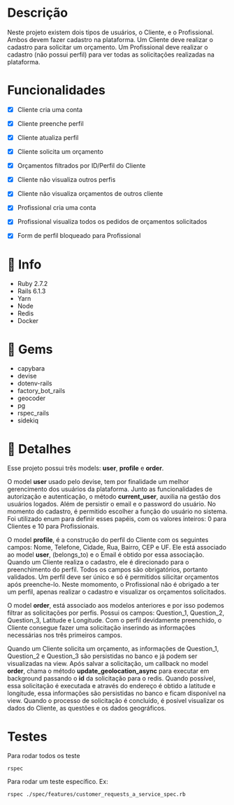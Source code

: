 # Descrição

Neste projeto existem dois tipos de usuários, o Cliente, e o Profissional. Ambos devem fazer cadastro na plataforma. Um Cliente deve realizar o cadastro para solicitar um orçamento. Um Profissional deve realizar o cadastro (não possui perfil) para ver todas as solicitações realizadas na plataforma.

# Funcionalidades

- [X] Cliente cria uma conta
- [X] Cliente preenche perfil
- [X] Cliente atualiza perfil
- [X] Cliente solicita um orçamento
- [X] Orçamentos filtrados por ID/Perfil do Cliente
- [X] Cliente não visualiza outros perfis
- [X] Cliente não visualiza orçamentos de outros cliente
- [X] Profissional cria uma conta
- [X] Profissional visualiza todos os pedidos de orçamentos solicitados
- [X] Form de perfil bloqueado para Profissional


# :pushpin: Info
* Ruby 2.7.2
* Rails 6.1.3
* Yarn
* Node
* Redis
* Docker

# :gem: Gems 
* capybara
* devise
* dotenv-rails
* factory_bot_rails
* geocoder
* pg
* rspec_rails
* sidekiq

# :rocket: Detalhes

Esse projeto possui três models: **user**, **profile** e **order**.

O model **user** usado pelo devise, tem por finalidade um melhor gerencimento dos
usuários da plataforma. Junto as funcionalidades de autorização e autenticação,
o método **current_user**, auxilia na gestão dos usuários logados. Além de 
persistir o email e o password do usuário. No momento do cadastro, é permitido 
escolher a função do usuário no sistema. Foi utilizado enum para definir esses 
papéis, com os valores inteiros: 0 para Clientes e 10 para Profissionais.

O model **profile**, é a construção do perfil do Cliente com os seguintes campos:
Nome, Telefone, Cidade, Rua, Bairro, CEP e UF. Ele está associado ao model **user**,
(belongs_to) e o Email é obtido por essa associação. Quando um Cliente realiza o 
cadastro, ele é direcionado para o preenchimento do perfil. Todos os campos são
obrigatórios, portanto validados. Um perfil deve ser único e só é permitidos silicitar
orçamentos após preenche-lo. Neste momomento, o Profissional não é obrigado a ter
um perfil, apenas realizar o cadastro e visualizar os orçamentos solicitados.

O model **order**, está associado aos modelos anteriores e por isso podemos filtrar
as solicitações por perfis. Possui os campos: Question_1, Question_2, Question_3,
Latitude e Longitude. Com o perfil devidamente preenchido, o Cliente consegue fazer
uma solicitação inserindo as informações necessárias nos três primeiros campos.

Quando um Cliente solicita um orçamento, as informações de Question_1, 
Question_2 e Question_3 são persistidas no banco e já podem ser visualizadas na view.
Após salvar a solicitação, um callback no model **order**, chama o método **update_geolocation_async** 
para executar em background passando o **id** da solicitação para o redis. Quando possível,
essa solicitação é executada e através do endereço é obtido a latitude e longitude,
essa informações são persistidas no banco e ficam disponível na view. Quando o processo de
solicitação é concluído, é posível visualizar os dados do Cliente, as questões e os dados geográficos.

# Testes

Para rodar todos os teste
```
rspec
```
Para rodar um teste específico. Ex:
```
rspec ./spec/features/customer_requests_a_service_spec.rb
```